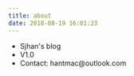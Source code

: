 ```yaml
---
title: about
date: 2018-08-19 16:01:23
---
```

<div id="about"></div>
<ul>
<li>Sjhan's blog</li>
<li>V1.0</li>
<li>Contact: hantmac@outlook.com</li>
</ul>

